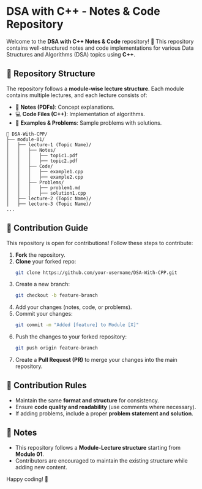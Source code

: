 # DSA with C++ - Notes & Code Repository

Welcome to the **DSA with C++ Notes & Code** repository! 🚀 This repository contains well-structured notes and code implementations for various Data Structures and Algorithms (DSA) topics using **C++**.

## 📌 Repository Structure
The repository follows a **module-wise lecture structure**. Each module contains multiple lectures, and each lecture consists of:
- 📖 **Notes (PDFs)**: Concept explanations.
- 💻 **Code Files (C++)**: Implementation of algorithms.
- 📝 **Examples & Problems**: Sample problems with solutions.

```
📂 DSA-With-CPP/
├── module-01/
│   ├── lecture-1 (Topic Name)/
│   │   ├── Notes/
│   │   │   ├── topic1.pdf
│   │   │   ├── topic2.pdf
│   │   ├── Code/
│   │   │   ├── example1.cpp
│   │   │   ├── example2.cpp
│   │   ├── Problems/
│   │   │   ├── problem1.md
│   │   │   ├── solution1.cpp
│   ├── lecture-2 (Topic Name)/
│   ├── lecture-3 (Topic Name)/
...
```

## 👥 Contribution Guide
This repository is open for contributions! Follow these steps to contribute:
1. **Fork** the repository.
2. **Clone** your forked repo:  
   ```bash
   git clone https://github.com/your-username/DSA-With-CPP.git
   ```
3. Create a new branch:  
   ```bash
   git checkout -b feature-branch
   ```
4. Add your changes (notes, code, or problems).
5. Commit your changes:  
   ```bash
   git commit -m "Added [feature] to Module [X]"
   ```
6. Push the changes to your forked repository:
   ```bash
   git push origin feature-branch
   ```
7. Create a **Pull Request (PR)** to merge your changes into the main repository.

## 🎯 Contribution Rules
- Maintain the same **format and structure** for consistency.
- Ensure **code quality and readability** (use comments where necessary).
- If adding problems, include a proper **problem statement and solution**.

## 📢 Notes
- This repository follows a **Module-Lecture structure** starting from **Module 01**.
- Contributors are encouraged to maintain the existing structure while adding new content.

Happy coding! 🚀
